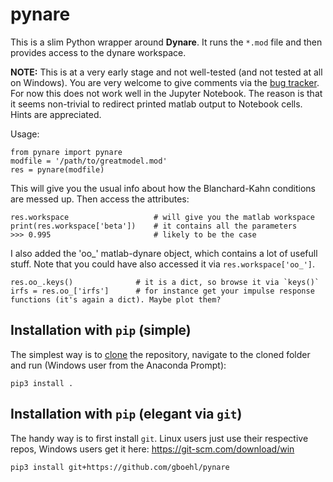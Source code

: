 # pynare

This is a slim Python wrapper around **Dynare**. It runs the `*.mod` file and then provides access to the dynare workspace.

**NOTE:** This is at a very early stage and not well-tested (and not tested at all on Windows). You are very welcome to give comments via the [bug tracker](https://github.com/gboehl/pynare/issues). For now this does not work well in the Jupyter Notebook. The reason is that it seems non-trivial to redirect printed matlab output to Notebook cells. Hints are appreciated.


Usage:
```
from pynare import pynare
modfile = '/path/to/greatmodel.mod'
res = pynare(modfile)
```

This will give you the usual info about how the Blanchard-Kahn conditions are messed up. Then access the attributes:
```
res.workspace                   # will give you the matlab workspace
print(res.workspace['beta'])    # it contains all the parameters
>>> 0.995                       # likely to be the case
```

I also added the 'oo_' matlab-dynare object, which contains a lot of usefull stuff. Note that you could have also accessed it via `res.workspace['oo_']`.
```
res.oo_.keys()              # it is a dict, so browse it via `keys()`
irfs = res.oo_['irfs']      # for instance get your impulse response functions (it's again a dict). Maybe plot them?
```


## Installation with `pip` (simple)

The simplest way is to [clone](https://github.com/gboehl/pynare/archive/master.zip) the repository, navigate to the cloned folder and run (Windows user from the Anaconda Prompt):
```
pip3 install .
```

## Installation with `pip` (elegant via `git`)

The handy way is to first install `git`. Linux users just use their respective repos, Windows users get it here: https://git-scm.com/download/win

```
pip3 install git+https://github.com/gboehl/pynare
```
